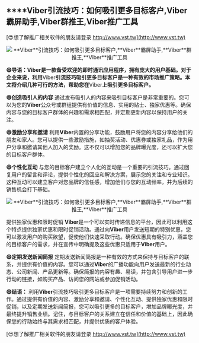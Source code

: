## ****Viber**引流技巧：如何吸引更多目标客户,**Viber**霸屏助手,**Viber**群推王,**Viber**推广工具**

[😍想了解推广相关软件的朋友请登录 http://www.vst.tw](http://www.vst.tw)

 <center><img src="https://vst.tw/MP4/tuiguang/png/1.png" alt="**Viber**引流技巧：如何吸引更多目标客户,**Viber**霸屏助手,**Viber**群推王,**Viber**推广工具"></center>

**😄导语：**Viber**是一款备受欢迎的即时通讯应用程序，拥有庞大的用户基础。对于企业来说，利用**Viber**引流技巧吸引更多目标客户是一种有效的市场推广策略。本文将介绍几种可行的方法，帮助您在**Viber**上吸引更多目标客户。**

**😄创造吸引人的内容**
通过发布吸引人的内容来吸引目标客户是非常重要的。您可以为您的**Viber**公众号或群组提供有价值的信息、实用的贴士、独家优惠等。确保内容与您的目标客户群体的兴趣和需求相匹配，并定期更新内容以保持用户的关注。

**😄激励分享和邀请**
利用**Viber**内置的分享功能，鼓励用户将您的内容分享给他们的朋友和家人。您可以提供一些激励措施，如抽奖活动、优惠券或独家礼品，作为用户分享和邀请其他人加入的奖励。这不仅可以增加您的品牌曝光度，还可以扩大您的目标客户群体。

**😄个性化互动**
与您的目标客户建立个人化的互动是一个重要的引流技巧。通过回复用户的留言和评论，提供个性化的回应和解决方案，展示您的关注和专业知识。这种互动可以建立客户对您品牌的信任感，增加他们与您的互动频率，并为后续的销售机会打下基础。

 <center><img src="https://vst.tw/MP4/tuiguang/png/3.png" alt="**Viber**引流技巧：如何吸引更多目标客户,**Viber**霸屏助手,**Viber**群推王,**Viber**推广工具"></center>

提供独家优惠和限时促销
**Viber**是一个可以实时传递信息的平台，因此可以利用这个特点提供独家优惠和限时促销活动。通过向**Viber**用户发送短期的特别优惠，您可以激发用户的购买欲望，促使他们快速采取行动。确保优惠具有吸引力，涵盖您的目标客户的需求，并在宣传中明确提及这些优惠只适用于**Viber**用户。

**😄定期发送新闻简报**
定期发送新闻简报是一种有效的方式来保持与目标客户的联系，并提供有价值的内容。您可以通过**Viber**的广播功能向用户发送最新的行业动态、公司新闻、产品更新等。确保简报的内容有趣、易读，并包含引导用户进一步行动的链接，如购买产品、访问您的网站或参加促销活动。

**😄结语：**
利用**Viber**引流技巧吸引更多目标客户是一项需要持续努力和创新的工作。通过提供有价值的内容、激励分享和邀请、个性化互动、提供独家优惠和限时促销，以及定期发送新闻简报，您可以吸引更多的目标客户，增加品牌曝光度，并最终提升销售业绩。记住，与目标客户的关系建立在信任和价值的基础上，因此确保您的行动始终与其需求相匹配，并提供优质的客户体验。

[😍想了解推广相关软件的朋友请登录 http://www.vst.tw](http://www.vst.tw)



